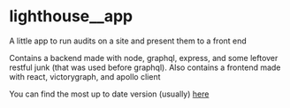 # lighthouse__app
A little app to run audits on a site and present them to a front end

Contains a backend made with node, graphql, express, and some leftover restful junk (that was used before graphql).
Also contains a frontend made with react, victorygraph, and apollo client

You can find the most up to date version (usually) [here](https://volence.dev/lighthouse_app/)
